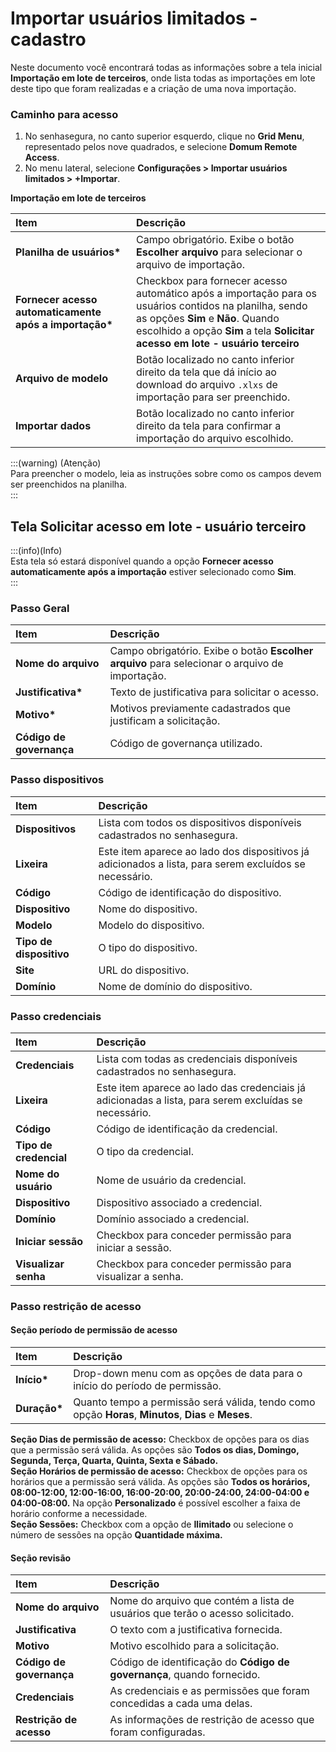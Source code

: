 # Importar usuários limitados - cadastro

Neste documento você encontrará todas as informações sobre a tela inicial **Importação em lote de terceiros**, onde lista todas as importações em lote deste tipo que foram realizadas e a criação de uma nova importação.

### **Caminho para acesso**

1. No senhasegura, no canto superior esquerdo, clique no **Grid Menu**, representado pelos nove quadrados, e selecione **Domum Remote Access**.  
2. No menu lateral, selecione **Configurações \> Importar usuários limitados \> \+Importar**.

**Importação em lote de terceiros**

| Item | Descrição |
| :---- | :---- |
| **Planilha de usuários\*** | Campo obrigatório. Exibe o botão **Escolher arquivo** para selecionar o arquivo de importação. |
| **Fornecer acesso automaticamente após a importação\*** | Checkbox para fornecer acesso automático após a importação para os usuários contidos na planilha, sendo as opções **Sim** e **Não**. Quando escolhido a opção **Sim** a tela **Solicitar acesso em lote \- usuário terceiro**  |
| **Arquivo de modelo** | Botão localizado no canto inferior direito da tela que dá início ao download do arquivo `.xlxs` de importação para ser preenchido. |
| **Importar dados** | Botão localizado no canto inferior direito da tela para confirmar a importação do arquivo escolhido. |

:::(warning) (Atenção)  
Para preencher o modelo, leia as instruções sobre como os campos devem ser preenchidos na planilha.  
:::

## **Tela Solicitar acesso em lote \- usuário terceiro**  

:::(info)(Info)  
Esta tela só estará disponível quando a opção **Fornecer acesso automaticamente após a importação** estiver selecionado como **Sim**.  
:::  

### **Passo Geral**

| Item | Descrição |
| :---- | :---- |
| **Nome do arquivo** | Campo obrigatório. Exibe o botão **Escolher arquivo** para selecionar o arquivo de importação. |
| **Justificativa\*** | Texto de justificativa para solicitar o acesso. |
| **Motivo\*** | Motivos previamente cadastrados que justificam a solicitação. |
| **Código de governança** | Código de governança utilizado. |

### **Passo dispositivos**

| Item | Descrição |
| :---- | :---- |
| **Dispositivos** | Lista com todos os dispositivos disponíveis cadastrados no senhasegura. |
| **Lixeira** | Este item aparece ao lado dos dispositivos já adicionados a lista, para serem excluídos se necessário. |
| **Código** | Código de identificação do dispositivo. |
| **Dispositivo** | Nome do dispositivo. |
| **Modelo** | Modelo do dispositivo. |
| **Tipo de dispositivo** | O tipo do dispositivo. |
| **Site** | URL do dispositivo. |
| **Domínio** | Nome de domínio do dispositivo. |

### **Passo credenciais**

| Item | Descrição |
| :---- | :---- |
| **Credenciais** | Lista com todas as credenciais disponíveis cadastrados no senhasegura. |
| **Lixeira** | Este item aparece ao lado das credenciais já adicionadas a lista, para serem excluídas se necessário. |
| **Código** | Código de identificação da credencial. |
| **Tipo de credencial** | O tipo da credencial. |
| **Nome do usuário** | Nome de usuário da credencial. |
| **Dispositivo** | Dispositivo associado a credencial. |
| **Domínio** | Domínio associado a credencial. |
| **Iniciar sessão** | Checkbox para conceder permissão para iniciar a sessão. |
| **Visualizar senha** | Checkbox para conceder permissão para visualizar a senha. |

### **Passo restrição de acesso**  
#### **Seção período de permissão de acesso**

| Item | Descrição |
| :---- | :---- |
| **Início\*** | Drop-down menu com as opções de data para o início do período de permissão. |
| **Duração\*** | Quanto tempo a permissão será válida, tendo como opção **Horas**, **Minutos**, **Dias** e **Meses**. |

**Seção Dias de permissão de acesso:** Checkbox de opções para os dias que a permissão será válida. As opções são **Todos os dias, Domingo, Segunda, Terça, Quarta, Quinta, Sexta e Sábado.**  
**Seção Horários de permissão de acesso:** Checkbox de opções para os horários que a permissão será válida. As opções são **Todos os horários, 08:00-12:00, 12:00-16:00, 16:00-20:00, 20:00-24:00, 24:00-04:00 e 04:00-08:00.** Na opção **Personalizado** é possível escolher a faixa de horário conforme a necessidade.  
**Seção Sessões:** Checkbox com a opção de **Ilimitado** ou selecione o número de sessões na opção **Quantidade máxima.**

#### **Seção revisão**

| Item | Descrição |
| :---- | :---- |
| **Nome do arquivo** | Nome do arquivo que contém a lista de usuários que terão o acesso solicitado. |
| **Justificativa** | O texto com a justificativa fornecida. |
| **Motivo** | Motivo escolhido para a solicitação. |
| **Código de governança** | Código de identificação do **Código de governança**, quando fornecido. |
| **Credenciais** | As credenciais e as permissões que foram concedidas a cada uma delas. |
| **Restrição de acesso** | As informações de restrição de acesso que foram configuradas. |